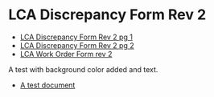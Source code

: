 # LCA Discrepancy Form Rev 2

  - [LCA Discrepancy Form Rev 2 pg 1](/svg/LCA_Discrepancy_Form_Rev_2_pg_1.svg)
  - [LCA Discrepancy Form Rev 2 pg 2](/svg/LCA_Discrepancy_Form_Rev_2_pg_2.svg)
  - [LCA Work Order Form rev 2](/svg/LCA_Work_Order_Form_rev_2.svg)
  
  
A test with background color added and text.
  - [A test document](svg/LCA_Discrepancy_Form_Rev_2_pg_1_test.svg)
